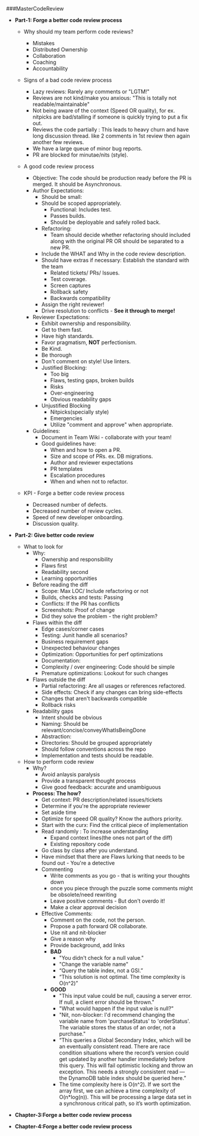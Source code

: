 ###MasterCodeReview



- **Part-1: Forge a better code review process** 
    - Why should my team perform code reviews?      
        - Mistakes      
        - Distributed Ownership     
        - Collaboration     
        - Coaching      
        - Accountability
    
    - Signs of a bad code review process        
        - Lazy reviews: Rarely any comments or "LGTM!"
        - Reviews are not kind/make you anxious: "This is totally not readable/maintainable"            
        - Not being aware of the context (Speed OR quality), for ex. nitpicks are bad/stalling if someone is quickly trying to put a fix out.
        - Reviews the code partially : This leads to heavy churn and have long discussion thread. like 2 comments in 1st review then again another few reviews.         
        - We have a large queue of minor bug reports.       
        - PR are blocked for minutae/nits (style).      
    
    - A good code review process    
        - Objective: The code should be production ready before the PR is merged. It should be Asynchronous.       
        - Author Expectations: 
            - Should be small: 
            - Should be scoped appropriately.   
                - Functional: Includes test.
                - Passes builds.
                - Should be deployable and safely rolled back.      
            - Refactoring:
                - Team should decide whether refactoring should included along with the original PR OR should be separated to a new PR.     
            - Include the WHAT and Why in the code review description.   
            - Should have extras if necessary: Establish the standard with the team
                - Related tickets/ PRs/ Issues.
                - Test coverage.
                - Screen captures   
                - Rollback safety
                - Backwards compatibility
            - Assign the right reviewer!    
            - Drive resolution to conflicts - **See it through to merge!**      
        - Reviewer Expectations:    
            - Exhibit ownership and responsibility.
            - Get to them fast.
            - Have high standards.
            - Favor pragmatism, **NOT** perfectionism.  
            - Be Kind.
            - Be thorough
            - Don't comment on style! Use linters.  
            - Justified Blocking:   
                - Too big
                - Flaws, testing gaps, broken builds
                - Risks
                - Over-engineering
                - Obvious readability gaps
            - Unjustified Blocking
                - Nitpicks(specially style) 
                - Emergencies
                - Utilize "comment and approve" when appropriate.   
        - Guidelines:
            - Document in Team Wiki - collaborate with your team!       
            - Good guidelines have:
                - When and how to open a PR.    
                - Size and scope of PRs. ex. DB migrations. 
                - Author and reviewer expectations
                - PR templates      
                - Escalation procedures 
                - When and when not to refactor.    
                
    - KPI - Forge a better code review process
        - Decreased number of defects.
        - Decreased number of review cycles.
        - Speed of new developer onboarding.
        - Discussion quality.   

- **Part-2: Give better code review**   
    - What to look for
        - Why:
            - Ownership and responsibility
            - Flaws first
            - Readability second    
            - Learning opportunities    
        - Before reading the diff    
            - Scope: Max LOC/ Include refactoring or not
            - Builds, checks and tests: Passing  
            - Conflicts: If the PR has conflicts     
            - Screenshots: Proof of change   
            - Did they solve the problem - the right problem?   
        - Flaws within the diff
            - Edge cases/corner cases
            - Testing: Junit handle all scenarios?
            - Business requirement gaps 
            - Unexpected behaviour changes  
            - Optimization: Opportunities for perf optimizations
            - Documentation:
            - Complexity / over engineering: Code should be simple
            - Premature optimizations: Lookout for such changes
        - Flaws outside the diff
            - Partial refactoring: Are all usages or references refactored.
            - Side effects: Check if any changes can bring side-effects   
            - Changes that aren't backwards compatible
            - Rollback risks 
        - Readability gaps
            - Intent should be obvious  
            - Naming: Should be relevant/concise/conveyWhatIsBeingDone
            - Abstraction:   
            - Directories: Should be grouped appropriately
            - Should follow conventions across the repo
            - Implementation and tests should be readable.    
    - How to perform code review
        - Why?
            - Avoid anlaysis paralysis
            - Provide a transparent thought process
            - Give good feedback: accurate and unambiguous
        - **Process: The how?**    
            - Get context: PR description/related issues/tickets
            - Determine if you're the appropriate reviewer
            - Set aside time    
            - Optimize for speed OR quality? Know the authors priority.
            - Start with the curx: Find the critical piece of implementation    
            - Read randomly : To increase understanding
                - Expand context lines(the ones not part of the diff)
                - Existing repository code
            - Go class by class after you understand.   
            - Have mindset that there are Flaws lurking that needs to be found out - You're a detective
            - Commenting
                - Write comments as you go - that is writing your thoughts down
                - once you piece through the puzzle some comments might be obsolete/need rewriting
                - Leave positive comments - But don't overdo it!
                - Make a clear approval decision    
            - Effective Comments:
                - Comment on the code, not the person. 
                - Propose a path forward OR collaborate.    
                - Use nit and nit-blocker
                - Give a reason why 
                - Provide background, add links
                - **BAD** 
                    - "You didn't check for a null value."
                    - "Change the variable name"
                    - “Query the table index, not a GSI.”
                    - “This solution is not optimal. The time complexity is O(n^2)”       
                - **GOOD**
                    - "This input value could be null, causing a server error. If null, a client error
                  should be thrown."
                    - "What would happen if the input value is null?"
                    - "Nit, non-blocker: I'd recommend changing the variable name from
                      'purchaseStatus' to 'orderStatus'. The variable stores the status of an order, not a
                      purchase."        
                    - “This queries a Global Secondary Index, which will be an eventually consistent
                      read. There are race condition situations where the record’s version could get
                      updated by another handler immediately before this query. This will fail optimistic
                      locking and throw an exception. This needs a strongly consistent read — the
                      DynamoDB table index should be queried here.”
                    - The time complexity here is O(n^2). If we sort the array first, we can achieve a
                      time complexity of O(n*log(n)). This will be processing a large data set in a
                      synchronous critical path, so it’s worth optimization.    
                          
                
                
- **Chapter-3:Forge a better code review process** 

- **Chapter-4:Forge a better code review process** 
